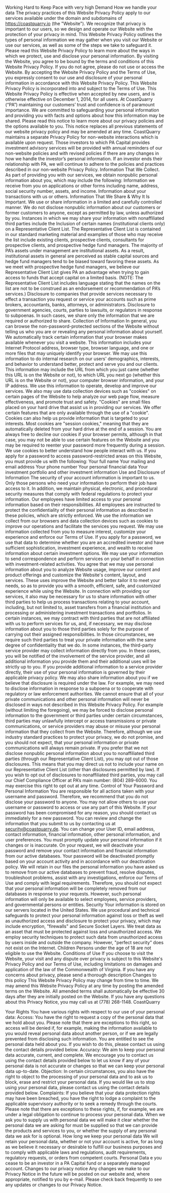 Working Hard to Keep Pace with very high Demand
How we handle your data The privacy practices of this Website Privacy Policy apply to our services available under the domain and subdomains of https://coastquarry.io (the "Website"). We recognize that privacy is important to our users, so we design and operate our Website with the protection of your privacy in mind. This Website Privacy Policy outlines the types of personal information we may gather when you visit our Website or use our services, as well as some of the steps we take to safeguard it. Please read this Website Privacy Policy to learn more about the ways in which we protect, use and disclose your personal information. By visiting the Website, you agree to be bound by the terms and conditions of this Website Privacy Policy. If you do not agree, please do not use or access the Website. By accepting the Website Privacy Policy and the Terms of Use, you expressly consent to our use and disclosure of your personal information in accordance with this Website Privacy Policy. This Website Privacy Policy is incorporated into and subject to the Terms of Use. This Website Privacy Policy is effective when accepted by new users, and is otherwise effective on December 1, 2014, for all users. At CoastQuarry (“PA”) maintaining our customers’ trust and confidence is of paramount importance. We are committed to safeguarding your personal information and providing you with facts and options about how this information may be shared. Please read this notice to learn more about our privacy policies and the options available to you. This notice replaces all previous statements of our website privacy policy and may be amended at any time. CoastQuarry maintains a separate Privacy Policy for non-website interactions which is available upon request. Those investors to which PA Capital provides investment advisory services will be provided with annual reminders of our non-website policies and with revised policies if there are any changes in how we handle the investor’s personal information. If an investor ends their relationship with PA, we will continue to adhere to the policies and practices described in our non-website Privacy Policy. Information That We Collect. As part of providing you with our services, we obtain nonpublic personal information about you, which may include the following: Information we receive from you on applications or other forms including name, address, social security number, assets, and income. Information about your transactions with us or others. Information That We Share & Why It Is Important. We use or share information in a limited and carefully controlled manner. We do not disclose nonpublic information about our customers or former customers to anyone, except as permitted by law, unless authorized by you. Instances in which we may share your information with nonaffiliated third parties include the Inclusion of certain names (institutional clients only) on a Representative Client List. The Representative Client List is contained in our standard marketing material and examples of those who may receive the list include existing clients, prospective clients, consultants for prospective clients, and prospective hedge fund managers. The majority of PA’s assets under management are institutional assets. As a result, institutional assets in general are perceived as stable capital sources and hedge fund managers tend to be biased toward favoring these assets. As we meet with prospective hedge fund managers, we believe our Representative Client List gives PA an advantage when trying to gain access to funds that accept capital on a limited basis. (NOTE: The Representative Client List includes language stating that the names on the list are not to be construed as an endorsement or recommendation of PA’s services.) Disclosure to companies that provide services necessary to effect a transaction you request or service your accounts such as prime brokers, accountants, banks, attorneys, or administrators. Disclosure to government agencies, courts, parties to lawsuits, or regulators in response to subpoenas. In such cases, we share only the information that we are required or authorized to share.
Collection of Information
In general, you can browse the non-password-protected sections of the Website without telling us who you are or revealing any personal information about yourself. We automatically track certain information that your browser makes available whenever you visit a website. This information includes your Internet Protocol address, browser type, browser language, and one or more files that may uniquely identify your browser. We may use this information to do internal research on our users' demographics, interests, and behavior to understand better, protect and serve you and our clients. This information may include the URL from which you just came (whether this URL is on the Website or not), to which URL you next go (whether this URL is on the Website or not), your computer browser information, and your IP address. We use this information to operate, develop and improve our services. We also may use data collection devices such as "cookies" on certain pages of the Website to help analyze our web page flow, measure effectiveness, and promote trust and safety. "Cookies" are small files placed on your hard drive that assist us in providing our services. We offer certain features that are only available through the use of a "cookie". Cookies can also help us provide information that is targeted to your interests. Most cookies are "session cookies," meaning that they are automatically deleted from your hard drive at the end of a session. You are always free to decline our cookies if your browser permits, although in that case, you may not be able to use certain features on the Website and you may be required to reenter your password more frequently during a session. We use cookies to better understand how people interact with us. If you apply for a password to access password-restricted areas on this Website, you must provide us with the following:
Your full name
Your mailing and email address
Your phone number
Your personal financial data
Your investment portfolio and other investment information
Use and Disclosure of Information
The security of your account information is important to us. Only those persons who need your information to perform their job have access to it. In addition, we maintain physical, electronic, and procedural security measures that comply with federal regulations to protect your information. Our employees have limited access to your personal information based on their responsibilities. All employees are instructed to protect the confidentiality of their personal information as described in these policies, which are strictly enforced. We use the information we collect from our browsers and data collection devices such as cookies to improve our operations and facilitate the services you request. We may use information collected from you to measure interest, customize your experience and enforce our Terms of Use. If you apply for a password, we use that data to determine whether you are an accredited investor and have sufficient sophistication, investment experience, and wealth to receive information about certain investment options. We may use your information to send correspondence and perform services on your behalf in connection with investment-related activities. You agree that we may use personal information about you to analyze Website usage, improve our content and product offerings and customize the Website's content, layout, and services. These uses improve the Website and better tailor it to meet your needs, so as to provide you with a smooth, efficient, safe, and customized experience while using the Website. In connection with providing our services, it also may be necessary for us to share information with other third parties to help us process transactions relating to your account, including, but not limited to, asset transfers from a financial institution and processing or administering investment transactions and portfolios. In certain instances, we may contract with third parties that are not affiliated with us to perform services for us, and, if necessary, we may disclose information about you to those third parties solely for the purpose of carrying out their assigned responsibilities. In those circumstances, we require such third parties to treat your private information with the same degree of confidentiality that we do. In some instances, the third-party service provider may collect information directly from you. In these cases, you will be notified of the involvement of the service provider, and all additional information you provide them and their additional uses will be strictly up to you. If you provide additional information to a service provider directly, their use of your personal information is governed by their applicable privacy policy. We may also share information about you if we believe that disclosure is required under the law. For example, we may need to disclose information in response to a subpoena or to cooperate with regulatory or law enforcement authorities. We cannot ensure that all of your private communications and other personal information will never be disclosed in ways not described in this Website Privacy Policy. For example (without limiting the foregoing), we may be forced to disclose personal information to the government or third parties under certain circumstances, third parties may unlawfully intercept or access transmissions or private communications, or service providers may abuse or misuse your personal information that they collect from the Website. Therefore, although we use industry standard practices to protect your privacy, we do not promise, and you should not expect, that your personal information or private communications will always remain private. If you prefer that we not disclose nonpublic personal information about you to nonaffiliated third parties (through our Representative Client List), you may opt out of those disclosures. This means that you may direct us not to include your name on our Representative Client List (other than disclosures permitted by law). If you wish to opt out of disclosures to nonaffiliated third parties, you may call our Chief Compliance Officer at PA’s main number: (804) 289-6000. You may exercise this right to opt out at any time.
Control of Your Password and Personal Information
You are responsible for all actions taken with your username and password. Therefore, we recommend that you do not disclose your password to anyone. You may not allow others to use your username or password to access or use any part of this Website. If your password has been compromised for any reason, you should contact us immediately for a new password. You can review and change the information that you submit to us by contacting us at security@coastquarry.de. You can change your User ID, email address, contact information, financial information, other personal information, and user preferences. You must promptly update your personal information if it changes or is inaccurate. On your request, we will deactivate your password and remove your contact information and financial information from our active databases. Your password will be deactivated promptly based on your account activity and in accordance with our deactivation policy. We will retain in our files the personal information you have asked us to remove from our active databases to prevent fraud, resolve disputes, troubleshoot problems, assist with any investigations, enforce our Terms of Use and comply with legal requirements. Therefore, you should not expect that your personal information will be completely removed from our databases in response to your requests. However, such personal information will only be available to select employees, service providers, and governmental persons or entities.
Security
Your information is stored on our servers located in the United States. We use procedural and technical safeguards to protect your personal information against loss or theft as well as unauthorized access and disclosure to protect your privacy, which may include encryption, "firewalls" and Secure Socket Layers. We treat data as an asset that must be protected against loss and unauthorized access. We employ security techniques to protect such data from unauthorized access by users inside and outside the company. However, "perfect security" does not exist on the Internet.
Children
Persons under the age of 18 are not eligible to use the Website.
Conditions of Use
If you choose to visit the Website, your visit and any dispute over privacy is subject to this Website's Privacy Policy and our Terms of Use, including limitations on damages and application of the law of the Commonwealth of Virginia. If you have any concerns about privacy, please send a thorough description
Changes to this policy
This Website Privacy Policy may change from time to time. We may amend this Website Privacy Policy at any time by posting the amended terms on the Website. All amended terms shall automatically be effective 30 days after they are initially posted on the Website. If you have any questions about this Privacy Notice, you may call us at (778) 268-1148. CoastQuarry


Your Rights
You have various rights with respect to our use of your personal data:
 Access: You have the right to request a copy of the personal data that we hold about you. Please note that there are exceptions to this right, so access will be denied if, for example, making the information available to you would reveal personal data about another person, or if we are legally prevented from disclosing such information. You are entitled to see the personal data held about you. If you wish to do this, please contact us using the contact details provided below.
Accuracy: We aim to keep your personal data accurate, current, and complete. We encourage you to contact us using the contact details provided below to let us know if any of your personal data is not accurate or changes so that we can keep your personal data up-to-date.
Objection: In certain circumstances, you also have the right to object to the processing of your personal data and to ask us to block, erase and restrict your personal data. If you would like us to stop using your personal data, please contact us using the contact details provided below.
Complaints: If you believe that your data protection rights may have been breached, you have the right to lodge a complaint to the applicable supervisory authority or to seek a remedy through the courts.
Please note that there are exceptions to these rights, if, for example, we are under a legal obligation to continue to process your personal data.
When we ask you to supply us with personal data we will make it clear whether the personal data we are asking for must be supplied so that we can provide the products and services to you, or whether the supply of any personal data we ask for is optional.
How long we keep your personal data
We will retain your personal data, whether or not your account is active, for as long as we believe it necessary or desirable to fulfill our business purposes and to comply with applicable laws and regulations, audit requirements, regulatory requests, or orders from competent courts. Personal Data e you cease to be an investor in a PA Capital fund or a separately managed account.
Changes to our privacy notice
Any changes we make to our Privacy Notice in the future will be posted on our website and, where appropriate, notified to you by e-mail. Please check back frequently to see any updates or changes to our Privacy Notice.

